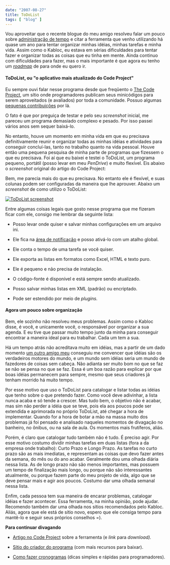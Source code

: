 ```yaml
---
date: "2007-08-27"
title: ToDoList
tags: [ "blog" ]
---
```

Vou aproveitar que o recente blogue do meu amigo resolveu falar um pouco sobre [administração de tempo](http://www.kabloc.com.br/2007/08/24/estou-sem-tempo/) e citar a ferramenta que venho utilizando há quase um ano para tentar organizar minhas idéias, minhas tarefas e minha vida. Assim como o Kabloc, eu estava em sérias dificuldades para tentar fazer e organizar todas as coisas que eu tinha em mente. Ainda continuo com dificuldades para fazer, mas o mais importante é que agora eu tenho um [_roadmap_](http://en.wikipedia.org/wiki/Technology_roadmap) de para onde eu quero ir.

#### ToDoList, ou "o aplicativo mais atualizado do Code Project"

Eu sempre ouvi falar nesse programa desde que freqüento o [The Code Project](http://www.codeproject.com), um sítio onde programadores publicam seus minicódigos para serem aproveitados (e avaliados) por toda a comunidade. Possuo algumas [pequenas contribuições](http://www.codeproject.com/script/articles/list_articles.asp?userid=108248) por lá.

O fato é que por preguiça de testar e pelo seu _screenshot_ inicial, me pareceu um programa demasiado complexo e pesado. Por isso passei vários anos sem sequer baixá-lo.

No entanto, houve um momento em minha vida em que eu precisava definitivamente reunir e organizar todas as minhas idéias e atividades para conseguir concluí-las, tanto no trabalho quanto na vida pessoal. Houve então uma pequena pesquisa de minha parte de programas que fizessem o que eu precisava. Foi aí que eu baixei e testei o ToDoList, um programa pequeno, portátil (posso levar em meu _PenDrive_) e muito flexível. Eis abaixo o _screenshot_ original do artigo do Code Project:

Bem, me parecia mais do que eu precisava. No entanto ele é flexível, e suas colunas podem ser configuradas da maneira que lhe aprouver. Abaixo um _screenshot_ de como utilizo o ToDoList:

[![ToDoList screenshot](/images/6fFXwLM.png)](/images/6fFXwLM.png)

Entre algumas coisas legais que gosto nesse programa que me fizeram ficar com ele, consigo me lembrar da seguinte lista:

	
  * Posso levar onde quiser e salvar minhas configurações em um arquivo ini.

	
  * Ele fica na [área de notificação](http://blogs.msdn.com/oldnewthing/archive/2003/09/10/54831.aspx) e posso ativá-lo com um atalho global.

	
  * Ele conta o tempo de uma tarefa se você quiser.

	
  * Ele exporta as listas em formatos como Excel, HTML e texto puro.

	
  * Ele é pequeno e não precisa de instalação.

	
  * O código-fonte é disponível e está sempre sendo atualizado.

	
  * Posso salvar minhas listas em XML (padrão) ou encriptado.

	
  * Pode ser estendido por meio de _plugins._

#### Agora um pouco sobre organização

Bem, ele sozinho não resolveu meus problemas. Assim como o Kabloc disse, é você, e unicamente você, o responsável por organizar a sua agenda. E eu tive que passar muito tempo junto da minha para conseguir encontrar a maneira ideal para eu trabalhar. Cada um tem a sua.

Há um tempo atrás não acreditava muito em idéias, mas a partir de um dado momento [um outro amigo meu](http://www.sk5.com.br) conseguiu me convencer que idéias são os verdadeiros motores do mundo, e um mundo sem idéias seria um mundo de fazedores de coisas sem cabeça. Não adianta ser muito bom no que se faz se não se pensa no que se faz. Essa é um boa razão para explicar por que boas idéias permanecem para sempre, mesmo que seus criadores já tenham morrido há muito tempo.

Por esse motivo que uso o ToDoList para catalogar e listar todas as idéias que tenho sobre o que pretendo fazer. Como você deve adivinhar, a lista nunca acaba e só tende a crescer. Mas tudo bem, o objetivo não é acabar, mas sim não perder a idéia que se teve, pois ela aos poucos pode ser extendida e aprimorada no próprio ToDoList, até chegar a hora de implementar. Quando for a hora de botar a mão na massa muito dos problemas já foi pensado e analisado naqueles momentos de divagação no banheiro, no ônibus, ou na sala de aula. Os momentos mais frutíferos, aliás.

Porém, é claro que catalogar tudo também não é tudo. É preciso agir. Por esse motivo costumo dividir minhas tarefas em duas listas (fora a da empresa onde trabalho): Curto Prazo e Longo Prazo. As tarefas no curto prazo são as mais imediatas, e representam as coisas que devo fazer antes da semana, do mês ou do ano acabar. Geralmente dou uma olhada diária nessa lista. As de longo prazo não são menos importantes, mas possuem um tempo de finalização mais longo, ou porque não são interessantes atualmente, ou porque fazem parte do meu projeto de vida, algo que se deve pensar mais e agir aos poucos. Costumo dar uma olhada semanal nessa lista.

Enfim, cada pessoa tem sua maneira de encarar problemas, catalogar idéias e fazer acontecer. Essa ferramenta, na minha opinião, pode ajudar. Recomendo também dar uma olhada nos sítios recomendados pelo Kabloc. Aliás, agora que ele está de sítio novo, espero que ele consiga tempo para mantê-lo e seguir seus próprios conselhos =).

**Para continuar divagando**

	
  * [Artigo no Code Project](http://www.codeproject.com/tools/todolist2.asp) sobre a ferramenta (e _link_ para _download)._

	
  * [Sítio do criador do programa](http://www.abstractspoon.com/) (com mais recursos para baixar).

	
  * [Como fazer cronogramas](http://www.caloni.com.br/cronograma) (dicas simples e rápidas para programadores).

